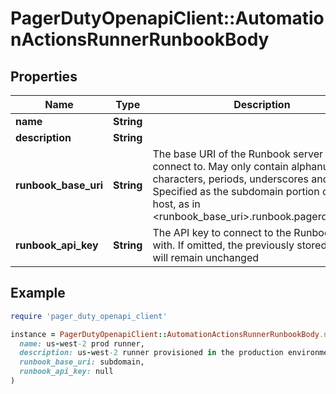 # PagerDutyOpenapiClient::AutomationActionsRunnerRunbookBody

## Properties

| Name | Type | Description | Notes |
| ---- | ---- | ----------- | ----- |
| **name** | **String** |  | [optional] |
| **description** | **String** |  | [optional] |
| **runbook_base_uri** | **String** | The base URI of the Runbook server to connect to. May only contain alphanumeric characters, periods, underscores and dashes. Specified as the subdomain portion of an RBA host, as in &lt;runbook_base_uri&gt;.runbook.pagerduty.cloud | [optional] |
| **runbook_api_key** | **String** | The API key to connect to the Runbook server with. If omitted, the previously stored value will remain unchanged | [optional] |

## Example

```ruby
require 'pager_duty_openapi_client'

instance = PagerDutyOpenapiClient::AutomationActionsRunnerRunbookBody.new(
  name: us-west-2 prod runner,
  description: us-west-2 runner provisioned in the production environment by the SRE team,
  runbook_base_uri: subdomain,
  runbook_api_key: null
)
```

